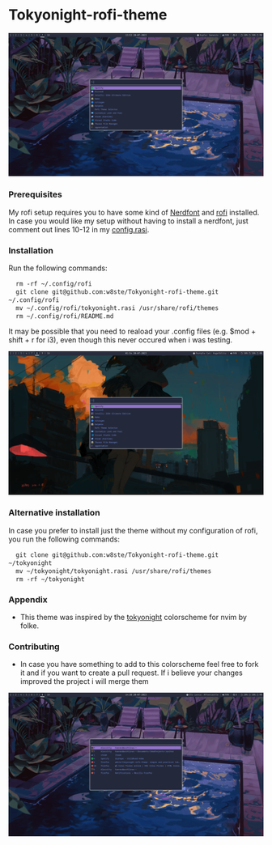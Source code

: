 # Tokyonight-rofi-theme

![Alt text](https://github.com/w8ste/screenshots/blob/main/rofi_full_2.png)

### Prerequisites

My rofi setup requires you to have some kind of [Nerdfont](https://www.nerdfonts.com/) and [rofi](https://github.com/davatorium/rofi) installed. In case 
you would like my setup without having to install a nerdfont, just comment out lines 10-12 in my [config.rasi](https://github.com/w8ste/Tokyonight-rofi-theme/blob/main/config.rasi).

### Installation

Run the following commands:

```
  rm -rf ~/.config/rofi
  git clone git@github.com:w8ste/Tokyonight-rofi-theme.git ~/.config/rofi
  mv ~/.config/rofi/tokyonight.rasi /usr/share/rofi/themes
  rm ~/.config/rofi/README.md
```

It may be possible that you need to reaload your .config files (e.g. $mod + shift + r for i3), even though
this never occured when i was testing.

![Alt text](https://github.com/w8ste/screenshots/blob/main/rofi_full.png)

### Alternative installation
In case you prefer to install just the theme without my configuration of rofi, you run the following commands:
```
  git clone git@github.com:w8ste/Tokyonight-rofi-theme.git ~/tokyonight
  mv ~/tokyonight/tokyonight.rasi /usr/share/rofi/themes
  rm -rf ~/tokyonight
```

### Appendix
- This theme was inspired by the [tokyonight](https://github.com/folke/tokyonight.nvim) colorscheme for nvim by folke.

### Contributing
- In case you have something to add to this colorscheme feel free to fork it and if you want to create a pull request. If i believe your changes improved
  the project i will merge them

![Alt text](https://github.com/w8ste/screenshots/blob/main/window_rofi.png)

